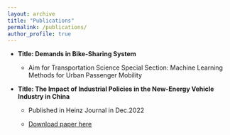 ```yaml
---
layout: archive
title: "Publications"
permalink: /publications/
author_profile: true
---
```



* **Title: Demands in Bike-Sharing System**

  * Aim for Transportation Science Special Section: Machine Learning Methods for Urban Passenger Mobility

* **Title: The Impact of Industrial Policies in the New-Energy Vehicle Industry in China**

  * Published in Heinz Journal in Dec.2022

  * [Download paper here](http://jingyanjiang.github.io/files/Jingyan_Jiang-The_Impact_of_Industrial_Policies_in_the_New-Energy_Vehicle_Industry_in-China_final.pdf)

